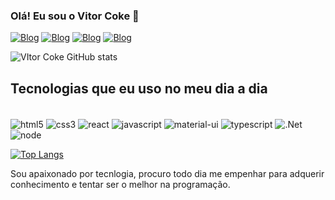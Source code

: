 ### Olá! Eu sou o Vitor Coke 🤙

[![Blog](https://img.shields.io/badge/WhatsApp-25D366?style=for-the-badge&logo=whatsapp&logoColor=white)](https://api.whatsapp.com/send?phone=5511943160557)
[![Blog](https://img.shields.io/badge/Instagram-E4405F?style=for-the-badge&logo=instagram&logoColor=white)](https://www.instagram.com/vitor_m_coke/)
[![Blog](https://img.shields.io/badge/LinkedIn-0077B5?style=for-the-badge&logo=linkedin&logoColor=white)](https://www.linkedin.com/in/vitor-coke-659a15187/)
[![Blog](https://img.shields.io/badge/Facebook-1877F2?style=for-the-badge&logo=facebook&logoColor=white)](https://www.facebook.com/vitor.mazzo.12)

![VItor Coke GitHub stats](https://github-readme-stats.vercel.app/api?username=vitorcoke&show_icons=true&theme=tokyonight)

## Tecnologias que eu uso no meu dia a dia

<div style="display : inline-block"><br/>
  <img align="center" alt="html5" src="https://img.shields.io/badge/HTML5-E34F26?style=for-the-badge&logo=html5&logoColor=white"/>
  <img align="center" alt="css3" src="https://img.shields.io/badge/CSS3-1572B6?style=for-the-badge&logo=css3&logoColor=white"/>
  <img align="center" alt="react" src="https://img.shields.io/badge/React-20232A?style=for-the-badge&logo=react&logoColor=61DAFB"/>
  <img align="center" alt="javascript" src="https://img.shields.io/badge/JavaScript-323330?style=for-the-badge&logo=javascript&logoColor=F7DF1E"/>
  <img align="center" alt="material-ui" src="https://img.shields.io/badge/Material--UI-0081CB?style=for-the-badge&logo=material-ui&logoColor=white"/>
  <img align="center" alt="typescript" src="https://img.shields.io/badge/TypeScript-007ACC?style=for-the-badge&logo=typescript&logoColor=white"/>
  <img align="center" alt=".Net" src="https://img.shields.io/badge/.NET-5C2D91?style=for-the-badge&logo=.net&logoColor=white"/>
  <img align="center" alt="node" src="https://img.shields.io/badge/Node.js-43853D?style=for-the-badge&logo=node.js&logoColor=white"/>
</div><br/>


[![Top Langs](https://github-readme-stats.vercel.app/api/top-langs/?username=vitorcoke&theme=tokyonight)](#)

Sou apaixonado por tecnlogia, procuro todo dia me empenhar para adquerir conhecimento e tentar ser o melhor na programação.

